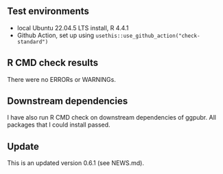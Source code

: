 ## Test environments
* local Ubuntu 22.04.5 LTS install, R 4.4.1
* Github Action, set up using `usethis::use_github_action("check-standard")`

## R CMD check results
There were no ERRORs or WARNINGs.

## Downstream dependencies
I have also run R CMD check on downstream dependencies of ggpubr. 
All packages that I could install passed.

## Update

This is an updated version 0.6.1 (see NEWS.md). 

